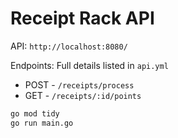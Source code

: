 # Receipt Rack API

API: `http://localhost:8080/`

Endpoints: Full details listed in `api.yml`

* POST - `/receipts/process`
* GET - `/receipts/:id/points`

```bash
go mod tidy
go run main.go
```
